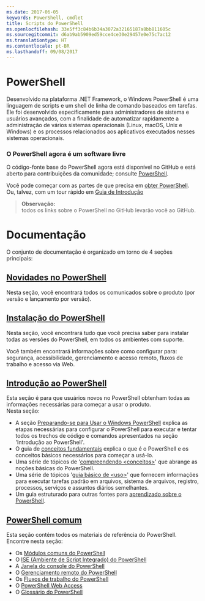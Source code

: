 ```yaml
---
ms.date: 2017-06-05
keywords: PowerShell, cmdlet
title: Scripts do PowerShell
ms.openlocfilehash: 33e5ff3c84b6b34a3072a32165187a8bb811605c
ms.sourcegitcommit: d6ab9ab5909ed59cce4ce30e29457e0e75c7ac12
ms.translationtype: HT
ms.contentlocale: pt-BR
ms.lasthandoff: 09/08/2017
---
```

# <a name="powershell"></a>PowerShell

Desenvolvido na plataforma .NET Framework, o Windows PowerShell é uma linguagem de scripts e um shell de linha de comando baseados em tarefas. Ele foi desenvolvido especificamente para administradores de sistema e usuários avançados, com a finalidade de automatizar rapidamente a administração de vários sistemas operacionais (Linux, macOS, Unix e Windows) e os processos relacionados aos aplicativos executados nesses sistemas operacionais.

### <a name="powershell-is-now-open-source"></a>O PowerShell agora é um software livre

O código-fonte base do PowerShell agora está disponível no GitHub e está aberto para contribuições da comunidade; consulte [PowerShell](https://github.com/powershell/powershell).

Você pode começar com as partes de que precisa em [obter PowerShell](https://github.com/PowerShell/PowerShell#get-powershell).
Ou, talvez, com um tour rápido em [Guia de Introdução](https://github.com/PowerShell/PowerShell/blob/master/docs/learning-powershell)

> **Observação:**  
> todos os links sobre o PowerShell no GitHub levarão você ao GitHub.

# <a name="documentation"></a>Documentação

O conjunto de documentação é organizado em torno de 4 seções principais:

## <a name="whats-new-with-powershellwhats-newwhat-s-new-with-powershellmd"></a>[Novidades no PowerShell](whats-new/What-s-New-With-PowerShell.md)
Nesta seção, você encontrará todos os comunicados sobre o produto (por versão e lançamento por versão).

## <a name="powershell-setupsetupsetup-referencemd"></a>[Instalação do PowerShell](setup/setup-reference.md)
Nesta seção, você encontrará tudo que você precisa saber para instalar todas as versões do PowerShell, em todos os ambientes com suporte.  

Você também encontrará informações sobre como configurar para: segurança, acessibilidade, gerenciamento e acesso remoto, fluxos de trabalho e acesso via Web.

## <a name="getting-started-with-powershellgetting-startedgetting-started-with-windows-powershellmd"></a>[Introdução ao PowerShell](getting-started/Getting-Started-with-Windows-PowerShell.md)
Esta seção é para que usuários novos no PowerShell obtenham todas as informações necessárias para começar a usar o produto.  
Nesta seção:
- A seção [Preparando-se para Usar o Windows PowerShell](getting-started/Getting-Ready-to-Use-Windows-PowerShell.md) explica as etapas necessárias para configurar o PowerShell para executar e tentar todos os trechos de código e comandos apresentados na seção 'Introdução ao PowerShell'.
- O guia de [conceitos fundamentais](getting-started/fundamental-concepts.md) explica o que é o PowerShell e os conceitos básicos necessários para começar a usá-lo.
- Uma série de tópicos de '[compreendendo &lt;conceitos&gt;](getting-started/understanding-concepts-reference.md)' que abrange as noções básicas do PowerShell.
- Uma série de tópicos '[guia básico de &lt;uso&gt;](getting-started/cookbooks/basic-cookbooks-reference.md)' que fornecem informações para executar tarefas padrão em arquivos, sistema de arquivos, registro, processos, serviços e assuntos diários semelhantes.
- Um guia estruturado para outras fontes para [aprendizado sobre o PowerShell](getting-started/more-powershell-learning.md).

## <a name="common-powershellcore-powershellcore-powershellmd"></a>[PowerShell comum](core-powershell/core-powershell.md)
Esta seção contém todos os materiais de referência do PowerShell.  
Encontre nesta seção:
- Os [Módulos comuns do PowerShell](core-powershell/core-modules.md)
- O [ISE \(Ambiente de Script Integrado\) do PowerShell](core-powershell/ise-guide.md)
- A [Janela do console do PowerShell](core-powershell/console-guide.md)
- O [Gerenciamento remoto do PowerShell](core-powershell/Running-Remote-Commands.md)
- Os [Fluxos de trabalho do PowerShell](core-powershell/workflows-guide.md)
- O [PowerShell Web Access](core-powershell/web-access.md)
- O [Glossário do PowerShell](Windows-PowerShell-Glossary.md)


